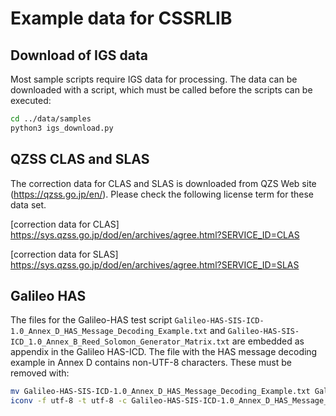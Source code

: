 # Example data for CSSRLIB

## Download of IGS data

Most sample scripts require IGS data for processing. The data can be downloaded with a script, which must be called before the scripts can be executed:

```bash
cd ../data/samples
python3 igs_download.py
```

## QZSS CLAS and SLAS

The correction data for CLAS and SLAS is downloaded from QZS Web site (https://qzss.go.jp/en/).
Please check the following license term for these data set.

[correction data for CLAS]
https://sys.qzss.go.jp/dod/en/archives/agree.html?SERVICE_ID=CLAS

[correction data for SLAS]
https://sys.qzss.go.jp/dod/en/archives/agree.html?SERVICE_ID=SLAS

## Galileo HAS

The files for the Galileo-HAS test script `Galileo-HAS-SIS-ICD-1.0_Annex_D_HAS_Message_Decoding_Example.txt` and `Galileo-HAS-SIS-ICD_1.0_Annex_B_Reed_Solomon_Generator_Matrix.txt` are embedded as appendix in the Galileo HAS-ICD. The file with the HAS message decoding example in Annex D contains non-UTF-8 characters. These must be removed with:

```bash
mv Galileo-HAS-SIS-ICD-1.0_Annex_D_HAS_Message_Decoding_Example.txt Galileo-HAS-SIS-ICD-1.0_Annex_D_HAS_Message_Decoding_Example_orig.txt
iconv -f utf-8 -t utf-8 -c Galileo-HAS-SIS-ICD-1.0_Annex_D_HAS_Message_Decoding_Example_orig.txt > Galileo-HAS-SIS-ICD-1.0_Annex_D_HAS_Message_Decoding_Example.txt
```